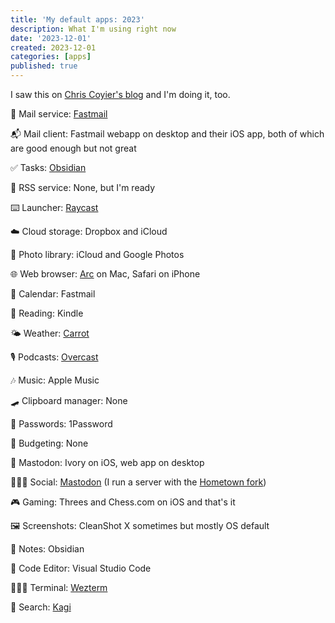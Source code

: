 ```yaml
---
title: 'My default apps: 2023'
description: What I'm using right now
date: '2023-12-01'
created: 2023-12-01
categories: [apps]
published: true
---
```


I saw this on [Chris Coyier's blog](https://chriscoyier.net/2023/11/25/default-apps-2023/) and I'm doing it, too.

📧 Mail service: [Fastmail](https://fastmail.com)

📬 Mail client: Fastmail webapp on desktop and their iOS app, both of which are good enough but not great

✅ Tasks: [Obsidian](https://obsidian.md/)

📰 RSS service: None, but I'm ready

⌨️ Launcher: [Raycast](https://raycast.com)

☁️ Cloud storage: Dropbox and iCloud

🌅 Photo library: iCloud and Google Photos

🌐 Web browser: [Arc](https://arc.net/) on Mac, Safari on iPhone

📆 Calendar: Fastmail

📖 Reading: Kindle

🌤️ Weather: [Carrot](https://www.meetcarrot.com/weather/)

🎙️ Podcasts: [Overcast](https://overcast.fm/)

🎶 Music: Apple Music

🛹 Clipboard manager: None

🔐 Passwords: 1Password

💸 Budgeting: None

🐘 Mastodon: Ivory on iOS, web app on desktop

💁🏻‍♂️ Social: [Mastodon](https://definitely.social/@mattlehrer) (I run a server with the [Hometown fork](https://github.com/hometown-fork/hometown))

🎮 Gaming: Threes and Chess.com on iOS and that's it

🖼️ Screenshots: CleanShot X sometimes but mostly OS default

📝 Notes: Obsidian

🧮 Code Editor: Visual Studio Code

👨🏻‍💻 Terminal: [Wezterm](https://wezfurlong.org/wezterm/)

🔎 Search: [Kagi](https://kagi.com)
